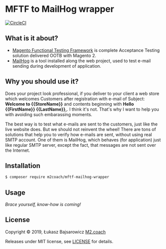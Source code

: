 # MFTF to MailHog wrapper

[![CircleCI](https://circleci.com/gh/M2Coach/MFTF-MailHog-Wrapper/tree/master.svg?style=svg)](https://circleci.com/gh/M2Coach/MFTF-MailHog-Wrapper/tree/master) 

## What is it about?

* [Magento Functional Testing Framework](https://github.com/magento/magento2-functional-testing-framework/) is complete Acceptance Testing solution delivered OOTB with Magento 2.
* [MailHog](https://github.com/mailhog/MailHog) is a tool installed along the web project, used to test e-mail sending during development of application.

## Why you should use it?

Does your project look professional, if you deliver to your client a web store which welcomes Customers after registration with e-mail of Subject: **Welcome to {{StoreName}}** and contents beginning with **Hello {{FirstName}} {{LastName}},**. I think it's not. That's why I want to help you with avoiding such embarassing moments.

The best way is to test what e-mails are sent to the customers, just like the live website does. But we should not reinvent the wheel! There are tons of solutions that help you to verify how e-mails are sent, without using real SMTP account. One of them is MailHog, which behaves (for application) just like regular SMTP server, except the fact, that messages are not sent over the Internet.

## Installation

```bash
$ composer require m2coach/mftf-mailhog-wrapper
```

## Usage

_Brace yourself, know-how is coming!_

## License

Copyright &copy; 2019, Łukasz Bajsarowicz [M2.coach](https://m2.coach)

Releases under MIT license, see [LICENSE](LICENSE.md) for details.